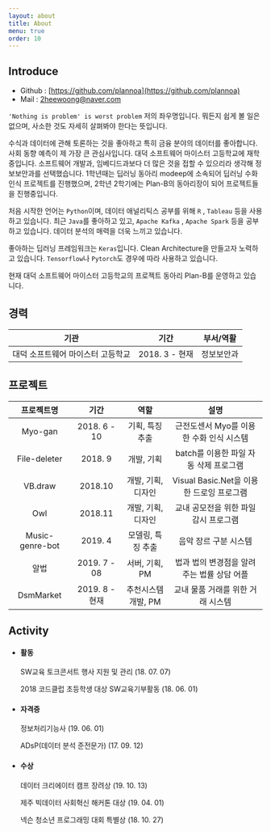 ```yaml
---
layout: about
title: About
menu: true
order: 10
---
```


## Introduce
- Github : [https://github.com/plannoa](https://github.com/plannoa)
- Mail : <2heewoong@naver.com>

`'Nothing is problem' is worst problem`  저의 좌우명입니다. 뭐든지 쉽게 볼 일은 없으며, 사소한 것도 자세히 살펴봐야 한다는 뜻입니다. 

수식과 데이터에 관해 토론하는 것을 좋아하고 특히 금융 분야의 데이터를 좋아합니다. 사회 동향 예측이 제 가장 큰 관심사입니다. 대덕 소프트웨어 마이스터 고등학교에 재학 중입니다. 소프트웨어 개발과, 임베디드과보다 더 많은 것을 접할 수 있으리라 생각해 정보보안과를 선택했습니다. 1학년때는 딥러닝 동아리 modeep에 소속되어 딥러닝 수화 인식 프로젝트를 진행했으며, 2학년 2학기에는 Plan-B의 동아리장이 되어 프로젝트들을 진행중입니다.

처음 시작한 언어는 `Python`이며, 데이터 애널리틱스 공부를 위해  ```R``` , ```Tableau``` 등을 사용하고 있습니다. 최근 ```Java```를 좋아하고 있고, ```Apache Kafka``` , `Apache Spark` 등을 공부하고 있습니다. 데이터 분석의 매력을 더욱 느끼고 있습니다. 

좋아하는 딥러닝 프레임워크는 ```Keras```입니다. Clean Architecture을 만들고자 노력하고 있습니다.  ```Tensorflow```나 ```Pytorch```도 경우에 따라 사용하고 있습니다. 

현재 대덕 소프트웨어 마이스터 고등학교의 프로젝트 동아리 Plan-B를 운영하고 있습니다.



## 경력

|               기관                |      기간      | 부서/역활  |
| :-------------------------------: | :------------: | :--------: |
| 대덕 소프트웨어 마이스터 고등학교 | 2018. 3 - 현재 | 정보보안과 |

## 프로젝트

|   프로젝트명    |      기간      |        역할         |                    설명                    |
| :-------------: | :------------: | :-----------------: | :----------------------------------------: |
|     Myo-gan     |  2018. 6 - 10  |   기획, 특징 추출   |  근전도센서 Myo를 이용한 수화 인식 시스템  |
|  File-deleter   |    2018. 9     |     개발, 기획      |   batch를 이용한 파일 자동 삭제 프로그램   |
|     VB.draw     |    2018.10     | 개발, 기획, 디자인  | Visual Basic.Net을 이용한 드로잉 프로그램  |
|       Owl       |    2018.11     | 개발, 기획, 디자인  |   교내 공모전을 위한 파일 감시 프로그램    |
| Music-genre-bot |    2019. 4     |  모델링, 특징 추출  |           음악 장르 구분 시스템            |
|      알법       |  2019. 7 - 08  |   서버, 기획, PM    | 법과 법의 변경점을 알려주는 법률 상담 어플 |
|    DsmMarket    | 2019. 8 - 현재 | 추천시스템 개발, PM |     교내 물품 거래를 위한 거래 시스템      |

## Activity

- #### 활동

  SW교육 토크콘서트 행사 지원 및 관리			(18. 07. 07)

  2018 코드클럽 초등학생 대상 SW교육기부활동	(18. 06. 01) 


- #### 자격증

  정보처리기능사								(19. 06. 01)

  ADsP(데이터 분석 준전문가)					(17. 09. 12)



- #### 수상

  데이터 크리에이터 캠프 장려상					(19. 10. 13)

  제주 빅데이터 사회혁신 해커톤 대상				(19. 04. 01)

  넥슨 청소년 프로그래밍 대회 특별상				(18. 10. 27)
